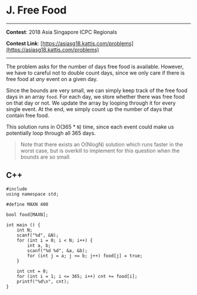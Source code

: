 # J. Free Food

---

**Contest**: 2018 Asia Singapore ICPC Regionals

**Contest Link**: [https://asiasg18.kattis.com/problems](https://asiasg18.kattis.com/problems)

---

The problem asks for the number of days free food is available. However, we have to careful not to double count days, since we only care if there is free food at _any_ event on a given day.

Since the bounds are very small, we can simply keep track of the free food days in an array `food`. For each day, we store whether there was free food on that day or not. We update the array by looping through it for every single event. At the end, we simply count up the number of days that contain free food.

This solution runs in O(365 * `N`) time, since each event could make us potentially loop through all 365 days.

> Note that there exists an O(NlogN) solution which runs faster in the worst case, but is overkill to implement for this question when the bounds are so small.

## C++
<pre class="line-numbers"><code class="language-c++">#include <bits/stdc++.h>
using namespace std;

#define MAXN 400

bool food[MAXN];

int main () {
	int N;
	scanf("%d", &N);
	for (int i = 0; i < N; i++) {
		int a, b;
		scanf("%d %d", &a, &b);
		for (int j = a; j <= b; j++) food[j] = true;
	}

	int cnt = 0;
	for (int i = 1; i <= 365; i++) cnt += food[i];
	printf("%d\n", cnt);
}
</code></pre>
